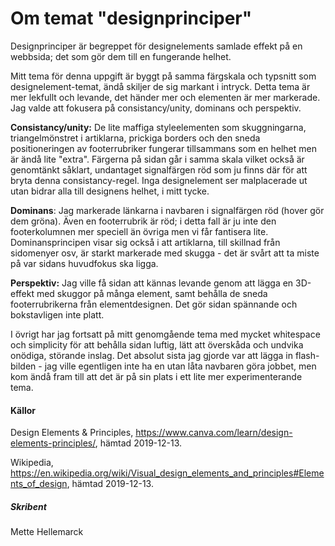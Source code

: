 ---
---
Om temat "designprinciper"
=========================

Designprinciper är begreppet för designelements samlade effekt på en webbsida; det som gör dem till en fungerande helhet.

Mitt tema för denna uppgift är byggt på samma färgskala och typsnitt som designelement-temat, ändå skiljer de sig markant i intryck. Detta tema är mer lekfullt och levande, det händer mer och elementen är mer markerade. Jag valde att fokusera på consistancy/unity, dominans och perspektiv.

<b>Consistancy/unity:</b> De lite maffiga styleelementen som skuggningarna, triangelmönstret i artiklarna, prickiga borders och den sneda positioneringen av footerrubriker fungerar tillsammans som en helhet men är ändå lite "extra". Färgerna på sidan går i samma skala vilket också är genomtänkt såklart, undantaget signalfärgen röd som ju finns där för att bryta denna consistancy-regel. Inga designelement ser malplacerade ut utan bidrar alla till designens helhet, i mitt tycke.

<b>Dominans</b>: Jag markerade länkarna i navbaren i signalfärgen röd (hover gör dem gröna). Även en footerrubrik är röd; i detta fall är ju inte den footerkolumnen mer speciell än övriga men vi får fantisera lite. Dominansprincipen visar sig också i att artiklarna, till skillnad från sidomenyer osv, är starkt markerade med skugga - det är svårt att ta miste på var sidans huvudfokus ska ligga.

<b>Perspektiv:</b> Jag ville få sidan att kännas levande genom att lägga en 3D-effekt med skuggor på många element, samt behålla de sneda footerrubrikerna från elementdesignen. Det gör sidan spännande och bokstavligen inte platt.

I övrigt har jag fortsatt på mitt genomgående tema med mycket whitespace och simplicity för att behålla sidan luftig, lätt att överskåda och undvika onödiga, störande inslag. Det absolut sista jag gjorde var att lägga in flash-bilden - jag ville egentligen inte ha en utan låta navbaren göra jobbet, men kom ändå fram till att det är på sin plats i ett lite mer experimenterande tema.

<h4>Källor</h4>

Design Elements & Principles, <a href="https://www.canva.com/learn/design-elements-principles/">https://www.canva.com/learn/design-elements-principles/</a>, hämtad 2019-12-13.

Wikipedia, <a href="https://en.wikipedia.org/wiki/Visual_design_elements_and_principles#Elements_of_design">https://en.wikipedia.org/wiki/Visual_design_elements_and_principles#Elements_of_design</a>, hämtad 2019-12-13.

<h5>Skribent</h5>
Mette Hellemarck
